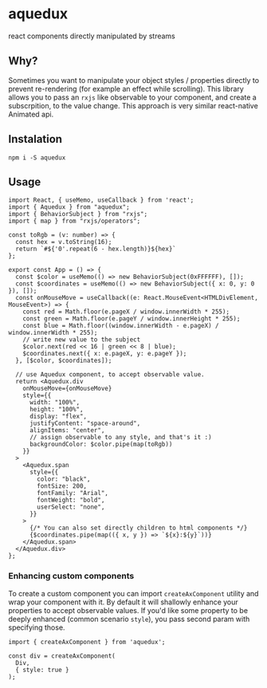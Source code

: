# aquedux
react components directly manipulated by streams

## Why?

Sometimes you want to manipulate your object styles / properties directly to prevent re-rendering (for example an effect while scrolling).
This library allows you to pass an `rxjs` like observable to your component, and create a subscrpition, to the value change.
This approach is very similar react-native Animated api.

## Instalation

```
npm i -S aquedux
```

## Usage

```
import React, { useMemo, useCallback } from 'react';
import { Aquedux } from "aquedux";
import { BehaviorSubject } from "rxjs";
import { map } from "rxjs/operators";

const toRgb = (v: number) => {
  const hex = v.toString(16);
  return `#${'0'.repeat(6 - hex.length)}${hex}`
};

export const App = () => {
  const $color = useMemo(() => new BehaviorSubject(0xFFFFFF), []);
  const $coordinates = useMemo(() => new BehaviorSubject({ x: 0, y: 0 }), []);
  const onMouseMove = useCallback((e: React.MouseEvent<HTMLDivElement, MouseEvent>) => {
    const red = Math.floor(e.pageX / window.innerWidth * 255);
    const green = Math.floor(e.pageY / window.innerHeight * 255);
    const blue = Math.floor((window.innerWidth - e.pageX) / window.innerWidth * 255);
    // write new value to the subject
    $color.next(red << 16 | green << 8 | blue);
    $coordinates.next({ x: e.pageX, y: e.pageY });
  }, [$color, $coordinates]);

  // use Aquedux component, to accept observable value.
  return <Aquedux.div
    onMouseMove={onMouseMove}
    style={{
      width: "100%",
      height: "100%",
      display: "flex",
      justifyContent: "space-around",
      alignItems: "center",
      // assign observable to any style, and that's it :)
      backgroundColor: $color.pipe(map(toRgb))
    }}
  >
    <Aquedux.span
      style={{
        color: "black",
        fontSize: 200,
        fontFamily: "Arial",
        fontWeight: "bold",
        userSelect: "none",
      }}
    >
      {/* You can also set directly children to html components */}
      {$coordinates.pipe(map(({ x, y }) => `${x}:${y}`))}
    </Aquedux.span>
  </Aquedux.div>
};
```

### Enhancing custom components

To create a custom component you can import `createAxComponent` utility and wrap your component with it. By default it will shallowly enhance your properties to accept observable values. If you'd like some property to be deeply enhanced (common scenario `style`), you pass second param with specifying those.

```
import { createAxComponent } from 'aquedux';

const div = createAxComponent(
  Div,
  { style: true }
);
```
